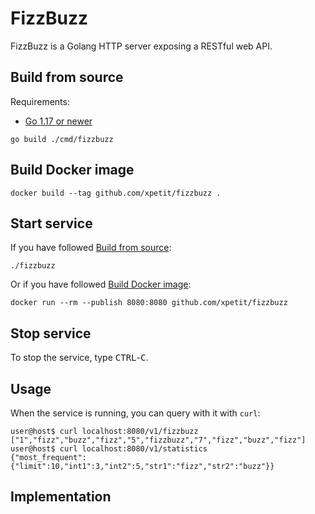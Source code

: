 # FizzBuzz

FizzBuzz is a Golang HTTP server exposing a RESTful web API.

## Build from source

Requirements:

- [Go 1.17 or newer](https://golang.org/dl/)

```
go build ./cmd/fizzbuzz
```

## Build Docker image

```
docker build --tag github.com/xpetit/fizzbuzz .
```

## Start service

If you have followed [Build from source](#Build-from-source):

```
./fizzbuzz
```

Or if you have followed [Build Docker image](#Build-Docker-image):

```
docker run --rm --publish 8080:8080 github.com/xpetit/fizzbuzz
```

## Stop service

To stop the service, type <kbd>CTRL</kbd>-<kbd>C</kbd>.

## Usage

When the service is running, you can query with it with `curl`:

```console
user@host$ curl localhost:8080/v1/fizzbuzz
["1","fizz","buzz","fizz","5","fizzbuzz","7","fizz","buzz","fizz"]
user@host$ curl localhost:8080/v1/statistics
{"most_frequent":{"limit":10,"int1":3,"int2":5,"str1":"fizz","str2":"buzz"}}
```

## Implementation
